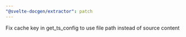 ```yaml
---
"@svelte-docgen/extractor": patch
---
```


Fix cache key in get_ts_config to use file path instead of source content
